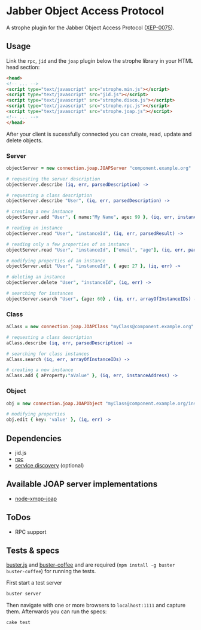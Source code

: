 # Jabber Object Access Protocol

A strophe plugin for the Jabber Object Access Protocol
([XEP-0075](http://xmpp.org/extensions/xep-0075.html)).

## Usage

Link the `rpc`, `jid` and the `joap` plugin below the strophe library in your
HTML head section:

``` html
<head>
<!-- ... -->
<script type="text/javascript" src="strophe.min.js"></script>
<script type="text/javascript" src="jid.js"></script>
<script type="text/javascript" src="strophe.disco.js"></script>
<script type="text/javascript" src="strophe.rpc.js"></script>
<script type="text/javascript" src="strophe.joap.js"></script>
<!-- ... -->
</head>
```

After your client is sucessfully connected you can create, read, update and
delete objects.

### Server

``` coffeescript
objectServer = new connection.joap.JOAPServer "component.example.org"

# requesting the server description
objectServer.describe (iq, err, parsedDescription) ->

# requesting a class description
objectServer.describe "User", (iq, err, parsedDescription) ->

# creating a new instance
objectServer.add "User", { name:"My Name", age: 99 }, (iq, err, instanceAddress) ->

# reading an instance
objectServer.read "User", "instanceId", (iq, err, parsedResult) ->

# reading only a few properties of an instance
objectServer.read "User", "instanceId", ["email", "age"], (iq, err, parsedResult) ->

# modifying properties of an instance
objectServer.edit "User", "instanceId", { age: 27 }, (iq, err) ->

# deleting an instance
objectServer.delete "User", "instanceId", (iq, err) ->

# searching for instances
objectServer.search "User", {age: 60} , (iq, err, arrayOfInstanceIDs) ->
```

### Class

``` coffeescript
aClass = new connection.joap.JOAPClass "myClass@component.example.org"

# requesting a class description
aClass.describe (iq, err, parsedDescription) ->

# searching for class instances
aClass.search (iq, err, arrayOfInstanceIDs) ->

# creating a new instance
aClass.add { aProperty:"aValue" }, (iq, err, instanceAddress) ->
```

### Object

``` coffeescript
obj = new connection.joap.JOAPObject "myClass@component.example.org/instanceId"

# modifying properties
obj.edit { key: 'value' }, (iq, err) ->
```

## Dependencies

- jid.js
- [rpc](https://github.com/metajack/strophejs-plugins/tree/master/rpc)
- [service discovery](https://github.com/metajack/strophejs-plugins/tree/master/disco) (optional)

## Available JOAP server implementations

- [node-xmpp-joap](https://github.com/flosse/node-xmpp-joap)

## ToDos

- RPC support

## Tests & specs

[buster.js](https://github.com/busterjs/) and
[buster-coffee](https://github.com/jodal/buster-coffee) and
are required (`npm install -g buster buster-coffee`) for running the tests.

First start a test server

```bash
buster server
```

Then navigate with one or more browsers to `localhost:1111` and capture them.
Afterwards you can run the specs:

```bash
cake test
```
